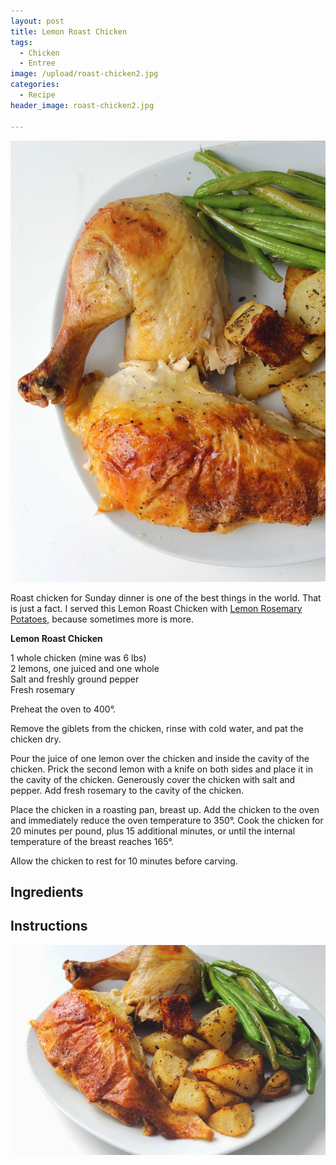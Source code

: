 ```yaml
---
layout: post
title: Lemon Roast Chicken
tags:
  - Chicken
  - Entree
image: /upload/roast-chicken2.jpg
categories:
  - Recipe
header_image: roast-chicken2.jpg

---
```


![Image of Lemon Roast Chicken.](/upload/roast-chicken2.jpg)

Roast chicken for Sunday dinner is one of the best things in the world. That is just a fact. I served this Lemon Roast Chicken with [Lemon Rosemary Potatoes](http://www.hannahkilcoyne.com/2015/02/lemon-rosemary-potatoes.html), because sometimes more is more.  
  
  
  
**Lemon Roast Chicken**  
  
1 whole chicken (mine was 6 lbs)  
2 lemons, one juiced and one whole  
Salt and freshly ground pepper  
Fresh rosemary  
  
Preheat the oven to 400°.  
  
Remove the giblets from the chicken, rinse with cold water, and pat the chicken dry.  
  
Pour the juice of one lemon over the chicken and inside the cavity of the chicken. Prick the second lemon with a knife on both sides and place it in the cavity of the chicken. Generously cover the chicken with salt and pepper. Add fresh rosemary to the cavity of the chicken.  
  
Place the chicken in a roasting pan, breast up. Add the chicken to the oven and immediately reduce the oven temperature to 350°. Cook the chicken for 20 minutes per pound, plus 15 additional minutes, or until the internal temperature of the breast reaches 165°.  
  
Allow the chicken to rest for 10 minutes before carving.

## Ingredients



## Instructions







![Image of Lemon Roast Chicken.](/upload/roast-chicken.jpg)